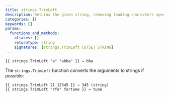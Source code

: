 ```yaml
---
title: strings.TrimLeft
description: Returns the given string, removing leading characters specified in the cutset.
categories: []
keywords: []
params:
  functions_and_methods:
    aliases: []
    returnType: string
    signatures: [strings.TrimLeft CUTSET STRING]
---
```


```go-html-template
{{ strings.TrimLeft "a" "abba" }} → bba
```

The `strings.TrimLeft` function converts the arguments to strings if possible:

```go-html-template
{{ strings.TrimLeft 21 12345 }} → 345 (string)
{{ strings.TrimLeft "rfo" fortune }} → tune
```
